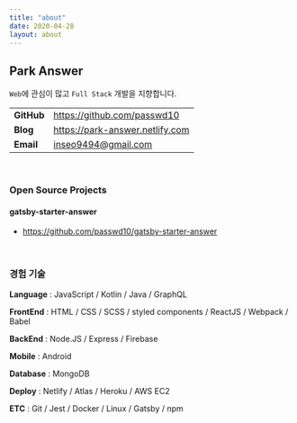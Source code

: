 ```yaml
---
title: "about"
date: 2020-04-28
layout: about
---
```


## Park Answer

`Web`에 관심이 많고 `Full Stack` 개발을 지향합니다.

|             |                                 |
|:------------| :------------------------------ |
| **GitHub**  | https://github.com/passwd10     |
| **Blog**    | https://park-answer.netlify.com |
| **Email**   | inseo9494@gmail.com             |

<br />

### Open Source Projects

#### **gatsby-starter-answer**

- https://github.com/passwd10/gatsby-starter-answer

<br />

### 경험 기술

**Language** : JavaScript / Kotlin / Java / GraphQL

**FrontEnd** : HTML / CSS / SCSS / styled components / ReactJS / Webpack / Babel

**BackEnd** : Node.JS / Express / Firebase

**Mobile** : Android

**Database** : MongoDB

**Deploy** : Netlify / Atlas / Heroku / AWS EC2

**ETC** : Git / Jest / Docker / Linux / Gatsby / npm

<br />
